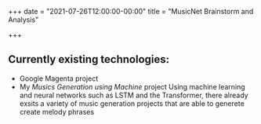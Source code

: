 +++
date = "2021-07-26T12:00:00-00:00"
title = "MusicNet Brainstorm and Analysis"

+++


## Currently existing technologies:
- Google Magenta project
- My *Musics Generation using Machine* project
Using machine learning and neural networks such as LSTM and the Transformer, there already exsits a variety of music generation projects that are able to generete create melody phrases
